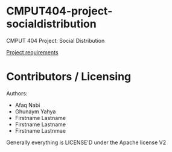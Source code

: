# CMPUT404-project-socialdistribution

CMPUT 404 Project: Social Distribution

[Project requirements](https://github.com/uofa-cmput404/project-socialdistribution/blob/master/project.org)

# Contributors / Licensing

Authors:

- Afaq Nabi
- Ghunaym Yahya
- Firstname Lastname
- Firstname Lastname
- Firstname Lastnmae

Generally everything is LICENSE'D under the Apache license V2
